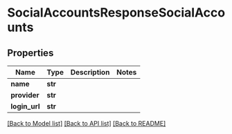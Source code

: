 # SocialAccountsResponseSocialAccounts


## Properties
Name | Type | Description | Notes
------------ | ------------- | ------------- | -------------
**name** | **str** |  | 
**provider** | **str** |  | 
**login_url** | **str** |  | 

[[Back to Model list]](../README.md#documentation-for-models) [[Back to API list]](../README.md#documentation-for-api-endpoints) [[Back to README]](../README.md)


